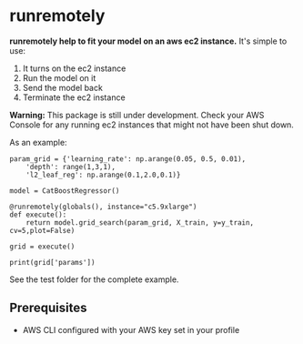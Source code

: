# runremotely

**runremotely help to fit your model on an aws ec2 instance.**
It's simple to use:
1. It turns on the ec2 instance
2. Run the model on it
3. Send the model back
4. Terminate the ec2 instance

**Warning:** This package is still under development. Check your AWS Console for any running ec2 instances that might not have been shut down.

As an example:

```
param_grid = {'learning_rate': np.arange(0.05, 0.5, 0.01),
    'depth': range(1,3,1),
    'l2_leaf_reg': np.arange(0.1,2.0,0.1)}

model = CatBoostRegressor()

@runremotely(globals(), instance="c5.9xlarge")
def execute():
    return model.grid_search(param_grid, X_train, y=y_train, cv=5,plot=False)

grid = execute()

print(grid['params'])
```
See the test folder for the complete example.


## Prerequisites
- AWS CLI configured with your AWS key set in your profile
